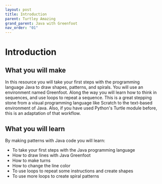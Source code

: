```yaml
---
layout: post
title: Introduction
parent: Turtley Amazing
grand_parent: Java with Greenfoot
nav_order: "01"
---
```


# Introduction

## What you will make

In this resource you will take your first steps with the programming language Java to draw shapes, patterns, and spirals. You will use an environment named Greenfoot. Along the way you will learn how to think in sequences, and use loops to repeat a sequence. This is a great stepping stone from a visual programming language like Scratch to the text-based environment of Java. Also, if you have used Python's Turtle module before, this is an adaptation of that workflow.

## What you will learn

By making patterns with Java code you will learn:

- To take your first steps with the Java programming language
- How to draw lines with Java Greenfoot
- How to make turns
- How to change the line color
- To use loops to repeat some instructions and create shapes
- To use more loops to create spiral patterns
